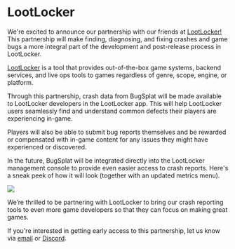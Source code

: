 # LootLocker

We're excited to announce our partnership with our friends at [LootLocker!](https://lootlocker.com/) This partnership will make finding, diagnosing, and fixing crashes and game bugs a more integral part of the development and post-release process in LootLocker.

[LootLocker](https://lootlocker.com/) is a tool that provides out-of-the-box game systems, backend services, and live ops tools to games regardless of genre, scope, engine, or platform.

Through this partnership, crash data from BugSplat will be made available to LootLocker developers in the LootLocker app. This will help LootLocker users seamlessly find and understand common defects their players are experiencing in-game.

Players will also be able to submit bug reports themselves and be rewarded or compensated with in-game content for any issues they might have experienced or discovered.

In the future, BugSplat will be integrated directly into the LootLocker management console to provide even easier access to crash reports. Here's a sneak peek of how it will look (together with an updated metrics menu).

![](https://www.lootlocker.io/blog/metricdashboardconcepts.png)

We’re thrilled to be partnering with LootLocker to bring our crash reporting tools to even more game developers so that they can focus on making great games.

If you're interested in getting early access to this partnership, let us know via [email](mailto:hi@bugsplat.com) or [Discord](https://discord.com/invite/K4KjjRV5ve).
